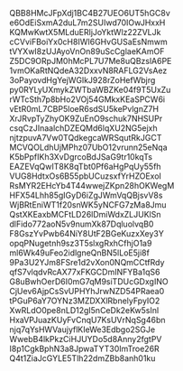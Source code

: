 QBB8HMcJFpXdj1BC4B27UEO6UT5hGC8v
e6OdEiSxmA2duL7m2SUIwd70IOwJHxxH
KQMwKwtX5MLduERljJoYktWlz22ZVLJk
cCVviFBoiYx0cH8IWI6GHvGUSaEsNmwm
tVYXwI8zUJAyoVnOn89uScCglaeKAmOF
Z5DC9ORpJM0hMcPL7U7Me8uQBzslA6PE
1vmOKaRtNQdeA32DxxvN8RAFLG2VsAez
3oPayovdHgYejWGlkJ928rZoHefWbjrg
py0RYLyUXmykZWTbaWBZKe04f9T5UxZu
rWTcSth7p8bHo2VOj54GMkxKEaSPCW6i
vEtR0mL7CBP5loeR6sdSU5kePvlgnZ7H
XrJRvpTyZhyOK9ZuEnO9schuk7NHSUPr
csqCzJInaalchDZEQMd6lqXU2NG5ejxh
njtzpuvA7Vw0TQdkegcaWRSqutRkJGCT
MCVQOLdhUjMPhz07UbO12vrunn25eNqa
K5bPpfIKh3XvDgrcoBdJSaG9tr10kqTs
EAZEVqQwIT8K8qTbt0Pf6aHgPqUy55fh
VUG8HdtxOs6B55pbUCuzsxfYrHZOExoI
RsMYR2EHcYb4T44wwejZKpn28hOKWegM
HFX54Lhh85gIGyD6iZgJWmVqQBjsvV8s
WjBRtEniWT1f20snWK5yNCFG7zMa8Jmu
QstXKEaxbMCFtLD26lDmiWdxZLJUKlSn
dlFido772aoN5v9numXk87DqluolvqB0
F8GszYvPwb64NiY8UtF2BGeKuzxXey3Y
opqPNugetnh9sz3T5slxgRxhCfhjO1a9
ml6Wk49uFeo2idlgneQnBN5lLoE5ji8f
9Pa3U2YJm8FSre1d2vXon0NQmCCtfRdy
qfS7vlqdvRcAX77xFKGCDmINFYBa1qS6
G8uBwhOerD6I0mG7qM9siTDUcGDxgINO
CjUev6AjpCsSvUPHYhJrwNZD54PRaea0
tPGuP6aY7OYNz3MZDXXlRbnelyFpyIO2
XwRLdO0pe8nLD12gI5nCeDk2eKw5sInl
HxaVPJuazKUyFvCnqU7KsUVrNqSg46bn
njq7qYsHWVaujyflKIeWe3Edbgo2SGJe
WwebB4lkPkzCiHJUYDo5d8Anny2fgtPV
I8p1CgkBphN3a8JpwaTYT30ImTroe26R
Q4t1ZiaJcGYLE5Tlh22dmZBb8anh01ku
